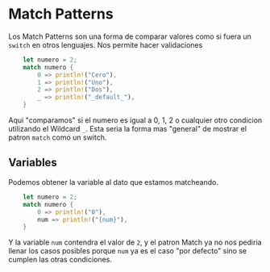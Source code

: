 # Match Patterns

Los Match Patterns son una forma de comparar valores como si fuera un `switch` en otros lenguajes.
Nos permite hacer validaciones

```rs
    let numero = 2;
    match numero {
        0 => println!("Cero"),
        1 => println!("Uno"),
        2 => println!("Dos"),
        _ => println!("_default_"),
    }
```

Aqui "comparamos" si el numero es igual a 0, 1, 2 o cualquier otro condicion utilizando el Wildcard `_`. Esta seria la forma mas "general" de mostrar el patron `match` como un switch.

## Variables

Podemos obtener la variable al dato que estamos matcheando.

```rs
    let numero = 2;
    match numero {
        0 => println!("0"),
        num => println!("{num}"),
    }
```

Y la variable `num` contendra el valor de `2`, y el patron Match ya no nos pediria llenar los casos posibles porque `num` ya es el caso "por defecto" sino se cumplen las otras condiciones.

